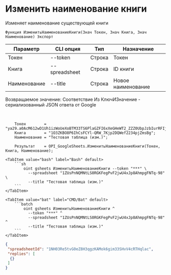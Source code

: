 ﻿---
sidebar_position: 3
---

# Изменить наименование книги
 Изменяет наименование существующей книги



`Функция ИзменитьНаименованиеКниги(Знач Токен, Знач Книга, Знач Наименование) Экспорт`

  | Параметр | CLI опция | Тип | Назначение |
  |-|-|-|-|
  | Токен | --token | Строка | Токен |
  | Книга | --spreadsheet | Строка | ID книги |
  | Наименование | --title | Строка | Новое наименование |

  
  Возвращаемое значение:   Соответствие Из КлючИЗначение - сериализованный JSON ответа от Google

<br/>




```bsl title="Пример кода"
    Токен        = "ya29.a0AcM612wD1Uh1izWoUeXoBTM33TS6PlaGZFI6xXeGHeWT2_ZZZ0UbpJzbIurRFIjYKBnh4ZJ0HEgC9HNppTpTV6hgI7ZOwZO6J5KZlEbzH...";
    Книга        = "1O3ZKBO8P6IhCsFCYl-QRW_7Kjp2DQWef2234pjZmsBg";
    Наименование = "Тестовая таблица (изм.)";

    Результат    = OPI_GoogleSheets.ИзменитьНаименованиеКниги(Токен, Книга, Наименование);
```
    

 <Tabs>
  
    <TabItem value="bash" label="Bash" default>
        ```sh
            oint gsheets ИзменитьНаименованиеКниги --token "***" \
              --spreadsheet "1ZUsPnNQMNtLS0RGKFegPvF2jwU4xJp8AhmpgFNTq-98" \
              --title "Тестовая таблица (изм.)"
        ```
    </TabItem>
  
    <TabItem value="bat" label="CMD/Bat" default>
        ```batch
            oint gsheets ИзменитьНаименованиеКниги ^
              --token "***" ^
              --spreadsheet "1ZUsPnNQMNtLS0RGKFegPvF2jwU4xJp8AhmpgFNTq-98" ^
              --title "Тестовая таблица (изм.)"
        ```
    </TabItem>
</Tabs>


```json title="Результат"
{
 "spreadsheetId": "1NH03Re5tvG0eZ8H3qgzKAMok6gim33SHvV4cRTHqlac",
 "replies": [
  {}
 ]
}
```
